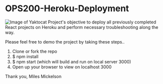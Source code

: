# OPS200-Heroku-Deployment

![Image of Yaktocat](https://octodex.github.com/images/yaktocat.png)
Project's objective to deploy all previously completed React projects on Heroku and perform necessary 
troubleshooting along the way.

Please feel free to demo the project by taking these steps.. 

1. Clone or fork the repo 
2. $ npm install 
3. $ npm start (which will build and run on local server 3000)
4. Open up your browser to view on localhost 3000

Thank you, Miles Mickelson
